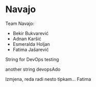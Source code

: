 # Navajo


Team Navajo:

- Bekir Bukvarević
- Adnan Karšić
- Esmeralda Holjan
- Fatima Jašarević

String for DevOps testing

another string devopsAdo

Izmjena, reda radi nesto tipkam... Fatima

